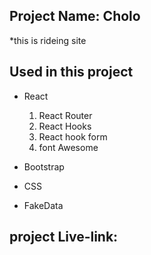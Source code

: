 ## Project Name: Cholo

*this is rideing site

## Used in this project
* React
    1) React Router
    2) React Hooks
	3) React hook form
	4) font Awesome
	
* Bootstrap
* CSS
* FakeData

## project Live-link: 
